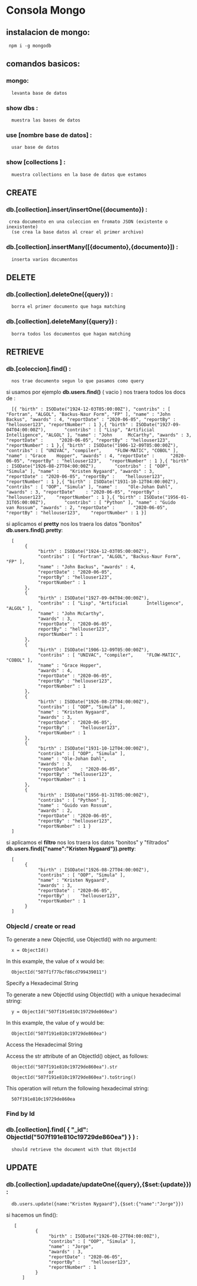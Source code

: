 # Consola Mongo

## instalacion de mongo:
     
     npm i -g mongodb

## comandos basicos:


### **mongo**: 

      levanta base de datos
   

### **show dbs** : 

      muestra las bases de datos
     
### **use [nombre base de datos]** : 

      usar base de datos

### **show [collections ]** :

      muestra collections en la base de datos que estamos

## CREATE

### **db.[collection].insert/insertOne({documento})** : 
     
     crea documento en una coleccion en fromato JSON (existente o inexistente)
      (se crea la base datos al crear el primer archivo)

### **db.[collection].insertMany([{documento},{documento}])** : 

      inserta varios documentos

## DELETE

### **db.[collection].deleteOne({query})** : 

      borra el primer documento que haga matching

### **db.[collection].deleteMany({query})** : 

      borra todos los documentos que hagan matching

## RETRIEVE

### **db.[coleccion].find()** :

      nos trae documento segun lo que pasamos como query 

si usamos por ejemplo **db.users.find()** ( vacio ) nos traera todos los docs de :
      
      [{ "birth" : ISODate("1924-12-03T05:00:00Z"), "contribs" : [ "Fortran", "ALGOL", "Backus-Naur Form", "FP" ], "name" : "John Backus", "awards" : 4, "reportDate" : "2020-06-05", "reportBy" : "hellouser123", "reportNumber" : 1 },{ "birth" : ISODate("1927-09-04T04:00:00Z"),       "contribs" : [ "Lisp", "Artificial       Intelligence", "ALGOL" ], "name" : "John      McCarthy", "awards" : 3, "reportDate" :      "2020-06-05", "reportBy" : "hellouser123",   "reportNumber" : 1 },{ "birth" : ISODate("1906-12-09T05:00:00Z"),       "contribs" : [ "UNIVAC", "compiler",     "FLOW-MATIC", "COBOL" ], "name" : "Grace    Hopper", "awards" : 4, "reportDate" :      "2020-06-05", "reportBy" : "hellouser123",   "reportNumber" : 1 },{ "birth" : ISODate("1926-08-27T04:00:00Z"),       "contribs" : [ "OOP", "Simula" ], "name" :    "Kristen Nygaard", "awards" : 3,      "reportDate" : "2020-06-05", "reportBy" :    "hellouser123", "reportNumber" : 1 },{ "birth" : ISODate("1931-10-12T04:00:00Z"),       "contribs" : [ "OOP", "Simula" ], "name" :    "Ole-Johan Dahl", "awards" : 3, "reportDate"    : "2020-06-05", "reportBy" : "hellouser123",    "reportNumber" : 1 },{ "birth" : ISODate("1956-01-31T05:00:00Z"),       "contribs" : [ "Python" ], "name" : "Guido    van Rossum", "awards" : 2, "reportDate" :       "2020-06-05", "reportBy" : "hellouser123",    "reportNumber" : 1 }]

si aplicamos el **pretty** nos los traera los datos "bonitos" **db.users.find().pretty**:

      [
           { 
                "birth" : ISODate("1924-12-03T05:00:00Z"),
                "contribs" : [ "Fortran", "ALGOL", "Backus-Naur Form", "FP" ],
                "name" : "John Backus", "awards" : 4, 
                "reportDate" : "2020-06-05",
                "reportBy" : "hellouser123",
                "reportNumber" : 1 
           },
           {
                "birth" : ISODate("1927-09-04T04:00:00Z"), 
                "contribs" : [ "Lisp", "Artificial       Intelligence", "ALGOL" ],
                "name" : "John McCarthy",
                "awards" : 3, 
                "reportDate" : "2020-06-05", 
                reportBy" : "hellouser123",   
                reportNumber" : 1 
           },
           { 
                "birth" : ISODate("1906-12-09T05:00:00Z"),  
                "contribs" : [ "UNIVAC", "compiler",     "FLOW-MATIC", "COBOL" ],
                "name" : "Grace Hopper",
                "awards" : 4, 
                "reportDate" : "2020-06-05",
                "reportBy" : "hellouser123", 
                "reportNumber" : 1 
           }, 
           { 
                "birth" : ISODate("1926-08-27T04:00:00Z"),  
                "contribs" : [ "OOP", "Simula" ], 
                "name" : "Kristen Nygaard", 
                "awards" : 3,     
                "reportDate" : "2020-06-05", 
                "reportBy" :    "hellouser123", 
                "reportNumber" : 1 
           },
           { 
                "birth" : ISODate("1931-10-12T04:00:00Z"),
                "contribs" : [ "OOP", "Simula" ],
                "name" : "Ole-Johan Dahl",
                "awards" : 3,
                "reportDate"    : "2020-06-05", 
                "reportBy" : "hellouser123",  
                "reportNumber" : 1 
           },
           {
                "birth" : ISODate("1956-01-31T05:00:00Z"),
                "contribs" : [ "Python" ],
                "name" : "Guido van Rossum",
                "awards" : 2, 
                "reportDate" : "2020-06-05", 
                "reportBy" : "hellouser123",
                "reportNumber" : 1 }
      ]      


si aplicamos el **filtro** nos los traera los datos "bonitos" y "filtrados" **db.users.find({"name":"Kristen Nygaard"}).pretty**:

      [
           { 
                "birth" : ISODate("1926-08-27T04:00:00Z"),  
                "contribs" : [ "OOP", "Simula" ], 
                "name" : "Kristen Nygaard", 
                "awards" : 3,     
                "reportDate" : "2020-06-05", 
                "reportBy" :    "hellouser123", 
                "reportNumber" : 1 
           }
      ]
     
### **ObjecId** / create or read

To generate a new ObjectId, use ObjectId() with no argument:

      x = ObjectId()

In this example, the value of x would be:

      ObjectId("507f1f77bcf86cd799439011")

Specify a Hexadecimal String

To generate a new ObjectId using ObjectId() with a unique hexadecimal string:

      y = ObjectId("507f191e810c19729de860ea")

In this example, the value of y would be:

      ObjectId("507f191e810c19729de860ea")

Access the Hexadecimal String

Access the str attribute of an ObjectId() object, as follows:

      ObjectId("507f191e810c19729de860ea").str
                    or
      ObjectId("507f191e810c19729de860ea").toString()

This operation will return the following hexadecimal string:

      507f191e810c19729de860ea

### Find by Id 

### **db.[collection].find( { "_id": ObjectId("507f191e810c19729de860ea") } )** : 

      should retrieve the document with that ObjectId

## UPDATE

### **db.[collection].updadate/updateOne({query},{$set:{update}})** : 
       
      db.users.update({name:"Kristen Nygaard"},{$set:{"name":"Jorge"}})

si hacemos un find():

       [
               { 
                    "birth" : ISODate("1926-08-27T04:00:00Z"),  
                    "contribs" : [ "OOP", "Simula" ], 
                    "name" : "Jorge", 
                    "awards" : 3,     
                    "reportDate" : "2020-06-05", 
                    "reportBy" :    "hellouser123", 
                    "reportNumber" : 1 
               }
          ]

     

